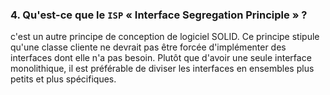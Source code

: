 ### 4. Qu'est-ce que le `ISP` « Interface Segregation Principle » ?

c'est un autre principe de conception de logiciel SOLID. Ce principe stipule qu'une classe cliente ne devrait pas être forcée d'implémenter des interfaces dont elle n'a pas besoin. Plutôt que d'avoir une seule interface monolithique, il est préférable de diviser les interfaces en ensembles plus petits et plus spécifiques.
